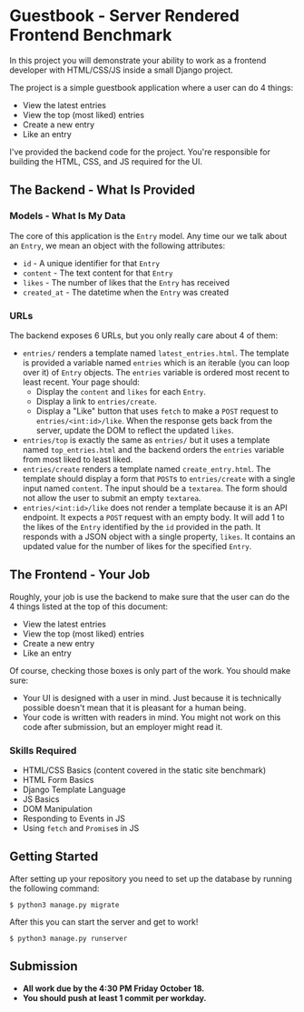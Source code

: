 # Guestbook - Server Rendered Frontend Benchmark

In this project you will demonstrate your ability to work as a frontend
developer with HTML/CSS/JS inside a small Django project.

The project is a simple guestbook application where a user can do 4 things:

- View the latest entries
- View the top (most liked) entries
- Create a new entry
- Like an entry

I've provided the backend code for the project. You're responsible
for building the HTML, CSS, and JS required for the UI.

## The Backend - What Is Provided

### Models - What Is My Data

The core of this application is the `Entry` model. Any time our we talk about
an `Entry`, we mean an object with the following attributes:

- `id` - A unique identifier for that `Entry`
- `content` - The text content for that `Entry`
- `likes` - The number of likes that the `Entry` has received
- `created_at` - The datetime when the `Entry` was created

### URLs

The backend exposes 6 URLs, but you only really care about 4 of them:

- `entries/` renders a template named `latest_entries.html`. The template
  is provided a variable named `entries` which is an iterable (you can loop
  over it) of `Entry` objects. The `entries` variable is ordered most recent
  to least recent. Your page should:
  - Display the `content` and `likes` for each `Entry`.
  - Display a link to `entries/create`.
  - Display a "Like" button that uses `fetch` to make a `POST` request to
    `entries/<int:id>/like`. When the response gets back from the server,
    update the DOM to reflect the updated `likes`.
- `entries/top` is exactly the same as `entries/` but it uses a template named
  `top_entries.html` and the backend orders the `entries` variable from most
  liked to least liked.
- `entries/create` renders a template named `create_entry.html`. The template
  should display a form that `POST`s to `entries/create` with a single input
  named `content`. The input should be a `textarea`. The form should not allow
  the user to submit an empty `textarea`.
- `entries/<int:id>/like` does not render a template because it is an API
  endpoint. It expects a `POST` request with an empty body. It will add 1
  to the likes of the `Entry` identified by the `id` provided in the path.
  It responds with a JSON object with a single property, `likes`. It contains
  an updated value for the number of likes for the specified `Entry`.

## The Frontend - Your Job

Roughly, your job is use the backend to make sure that the user can do the
4 things listed at the top of this document:

- View the latest entries
- View the top (most liked) entries
- Create a new entry
- Like an entry

Of course, checking those boxes is only part of the work. You should make
sure:

- Your UI is designed with a user in mind. Just because it is technically
  possible doesn't mean that it is pleasant for a human being.
- Your code is written with readers in mind. You might not work on this code
  after submission, but an employer might read it.

### Skills Required

- HTML/CSS Basics (content covered in the static site benchmark)
- HTML Form Basics
- Django Template Language
- JS Basics
- DOM Manipulation
- Responding to Events in JS
- Using `fetch` and `Promise`s in JS

## Getting Started

After setting up your repository you need to set up the database by running
the following command:

    $ python3 manage.py migrate

After this you can start the server and get to work!

    $ python3 manage.py runserver

## Submission

- **All work due by the 4:30 PM Friday October 18.**
- **You should push at least 1 commit per workday.**

